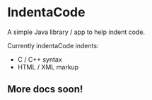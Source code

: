 # IndentaCode

A simple Java library / app to help indent code.

Currently indentaCode indents:
* C / C++ syntax
* HTML / XML markup

## More docs soon!

